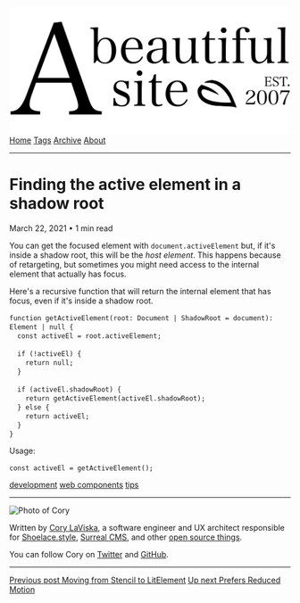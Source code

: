 <a href="../../index.html" class="header-link"><img src="../../images/logos/wordmark.svg" alt="A Beautiful Site" class="wordmark" /></a> <a href="../../index.html" class="nav-item">Home</a> <a href="../../tags/index.html" class="nav-item">Tags</a> <a href="../index.html" class="nav-item">Archive</a> <a href="../../about/index.html" class="nav-item">About</a>

---

# Finding the active element in a shadow root

March 22, 2021 • 1 min read

You can get the focused element with `document.activeElement` but, if it's inside a shadow root, this will be the _host element_. This happens because of retargeting, but sometimes you might need access to the internal element that actually has focus.

Here's a recursive function that will return the internal element that has focus, even if it's inside a shadow root.

    function getActiveElement(root: Document | ShadowRoot = document): Element | null {
      const activeEl = root.activeElement;

      if (!activeEl) {
        return null;
      }

      if (activeEl.shadowRoot) {
        return getActiveElement(activeEl.shadowRoot);
      } else {
        return activeEl;
      }
    }

Usage:

    const activeEl = getActiveElement();

<a href="../../tags/development/index.html" class="post-tag">development</a> <a href="../../tags/web%20components/index.html" class="post-tag">web components</a> <a href="../../tags/tips/index.html" class="post-tag">tips</a>

---

<img src="http://0.gravatar.com/avatar/bf1b3b95fd5b096a3592247c29667b33?s=512" alt="Photo of Cory" class="avatar avatar-small" />

Written by [Cory LaViska](../../index-4.html), a software engineer and UX architect responsible for [Shoelace.style](https://shoelace.style/), [Surreal CMS](https://www.surrealcms.com/), and other [open source things](https://github.com/claviska).

You can follow Cory on [Twitter](https://twitter.com/bgooonz) and [GitHub](https://github.com/claviska).

---

<a href="../moving-from-stencil-to-lit-element/index.html" class="post-nav-previous"><span class="small">Previous post</span> Moving from Stencil to LitElement</a> <a href="../prefers-reduced-motion/index.html" class="post-nav-next"><span class="small">Up next</span> Prefers Reduced Motion</a>
